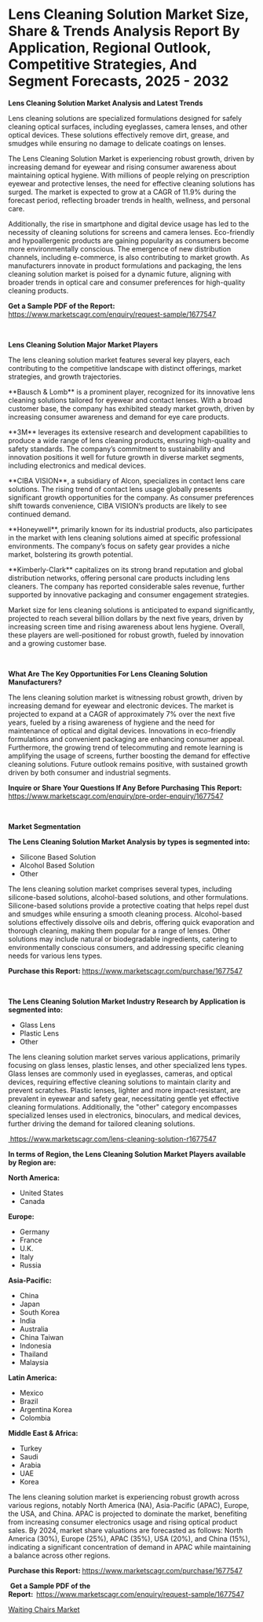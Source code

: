<p><h1>Lens Cleaning Solution Market Size, Share & Trends Analysis Report By Application, Regional Outlook, Competitive Strategies, And Segment Forecasts, 2025 - 2032</h1></p><p><strong>Lens Cleaning Solution Market Analysis and Latest Trends</strong></p>
<p><p>Lens cleaning solutions are specialized formulations designed for safely cleaning optical surfaces, including eyeglasses, camera lenses, and other optical devices. These solutions effectively remove dirt, grease, and smudges while ensuring no damage to delicate coatings on lenses.</p><p>The Lens Cleaning Solution Market is experiencing robust growth, driven by increasing demand for eyewear and rising consumer awareness about maintaining optical hygiene. With millions of people relying on prescription eyewear and protective lenses, the need for effective cleaning solutions has surged. The market is expected to grow at a CAGR of 11.9% during the forecast period, reflecting broader trends in health, wellness, and personal care.</p><p>Additionally, the rise in smartphone and digital device usage has led to the necessity of cleaning solutions for screens and camera lenses. Eco-friendly and hypoallergenic products are gaining popularity as consumers become more environmentally conscious. The emergence of new distribution channels, including e-commerce, is also contributing to market growth. As manufacturers innovate in product formulations and packaging, the lens cleaning solution market is poised for a dynamic future, aligning with broader trends in optical care and consumer preferences for high-quality cleaning products.</p></p>
<p><strong>Get a Sample PDF of the Report:&nbsp;</strong> <a href="https://www.marketscagr.com/enquiry/request-sample/1677547?utm_campaign=1836&utm_medium=2&utm_source=Github&utm_content=ia&utm_term=05022025&utm_id=lens-cleaning-solution">https://www.marketscagr.com/enquiry/request-sample/1677547</a></p>
<p>&nbsp;</p>
<p><strong>Lens Cleaning Solution Major Market Players</strong></p>
<p><p>The lens cleaning solution market features several key players, each contributing to the competitive landscape with distinct offerings, market strategies, and growth trajectories.</p><p>**Bausch & Lomb** is a prominent player, recognized for its innovative lens cleaning solutions tailored for eyewear and contact lenses. With a broad customer base, the company has exhibited steady market growth, driven by increasing consumer awareness and demand for eye care products. </p><p>**3M** leverages its extensive research and development capabilities to produce a wide range of lens cleaning products, ensuring high-quality and safety standards. The company’s commitment to sustainability and innovation positions it well for future growth in diverse market segments, including electronics and medical devices.</p><p>**CIBA VISION**, a subsidiary of Alcon, specializes in contact lens care solutions. The rising trend of contact lens usage globally presents significant growth opportunities for the company. As consumer preferences shift towards convenience, CIBA VISION’s products are likely to see continued demand.</p><p>**Honeywell**, primarily known for its industrial products, also participates in the market with lens cleaning solutions aimed at specific professional environments. The company’s focus on safety gear provides a niche market, bolstering its growth potential.</p><p>**Kimberly-Clark** capitalizes on its strong brand reputation and global distribution networks, offering personal care products including lens cleaners. The company has reported considerable sales revenue, further supported by innovative packaging and consumer engagement strategies.</p><p>Market size for lens cleaning solutions is anticipated to expand significantly, projected to reach several billion dollars by the next five years, driven by increasing screen time and rising awareness about lens hygiene. Overall, these players are well-positioned for robust growth, fueled by innovation and a growing customer base.</p></p>
<p>&nbsp;</p>
<p><strong>What Are The Key Opportunities For Lens Cleaning Solution Manufacturers?</strong></p>
<p><p>The lens cleaning solution market is witnessing robust growth, driven by increasing demand for eyewear and electronic devices. The market is projected to expand at a CAGR of approximately 7% over the next five years, fueled by a rising awareness of hygiene and the need for maintenance of optical and digital devices. Innovations in eco-friendly formulations and convenient packaging are enhancing consumer appeal. Furthermore, the growing trend of telecommuting and remote learning is amplifying the usage of screens, further boosting the demand for effective cleaning solutions. Future outlook remains positive, with sustained growth driven by both consumer and industrial segments.</p></p>
<p><strong>Inquire or Share Your Questions If Any Before Purchasing This Report:</strong> <a href="https://www.marketscagr.com/enquiry/pre-order-enquiry/1677547?utm_campaign=1836&utm_medium=2&utm_source=Github&utm_content=ia&utm_term=05022025&utm_id=lens-cleaning-solution">https://www.marketscagr.com/enquiry/pre-order-enquiry/1677547</a></p>
<p>&nbsp;</p>
<p><strong>Market Segmentation</strong></p>
<p><strong>The Lens Cleaning Solution Market Analysis by types is segmented into:</strong></p>
<p><ul><li>Silicone Based Solution</li><li>Alcohol Based Solution</li><li>Other</li></ul></p>
<p><p>The lens cleaning solution market comprises several types, including silicone-based solutions, alcohol-based solutions, and other formulations. Silicone-based solutions provide a protective coating that helps repel dust and smudges while ensuring a smooth cleaning process. Alcohol-based solutions effectively dissolve oils and debris, offering quick evaporation and thorough cleaning, making them popular for a range of lenses. Other solutions may include natural or biodegradable ingredients, catering to environmentally conscious consumers, and addressing specific cleaning needs for various lens types.</p></p>
<p><strong>Purchase this Report:&nbsp;</strong><a href="https://www.marketscagr.com/purchase/1677547?utm_campaign=1836&utm_medium=2&utm_source=Github&utm_content=ia&utm_term=05022025&utm_id=lens-cleaning-solution">https://www.marketscagr.com/purchase/1677547</a></p>
<p>&nbsp;</p>
<p><strong>The Lens Cleaning Solution Market Industry Research by Application is segmented into:</strong></p>
<p><ul><li>Glass Lens</li><li>Plastic Lens</li><li>Other</li></ul></p>
<p><p>The lens cleaning solution market serves various applications, primarily focusing on glass lenses, plastic lenses, and other specialized lens types. Glass lenses are commonly used in eyeglasses, cameras, and optical devices, requiring effective cleaning solutions to maintain clarity and prevent scratches. Plastic lenses, lighter and more impact-resistant, are prevalent in eyewear and safety gear, necessitating gentle yet effective cleaning formulations. Additionally, the "other" category encompasses specialized lenses used in electronics, binoculars, and medical devices, further driving the demand for tailored cleaning solutions.</p></p>
<p><a href="https://www.marketscagr.com/lens-cleaning-solution-r1677547?utm_campaign=1836&utm_medium=2&utm_source=Github&utm_content=ia&utm_term=05022025&utm_id=lens-cleaning-solution">&nbsp;https://www.marketscagr.com/lens-cleaning-solution-r1677547</a></p>
<p><strong>In terms of Region, the Lens Cleaning Solution Market Players available by Region are:</strong></p>
<p>
    <p> <strong> North America: </strong>
        <ul>
            <li>United States</li>
            <li>Canada</li>
        </ul>
        </p> 
    <p> <strong> Europe: </strong>
        <ul>
            <li>Germany</li>
            <li>France</li>
            <li>U.K.</li>
            <li>Italy</li>
            <li>Russia</li>
        </ul>
        </p> 
    <p> <strong> Asia-Pacific: </strong>
        <ul>
            <li>China</li>
            <li>Japan</li>
            <li>South Korea</li>
            <li>India</li>
            <li>Australia</li>
            <li>China Taiwan</li>
            <li>Indonesia</li>
            <li>Thailand</li>
            <li>Malaysia</li>
        </ul>
        </p> 
    <p> <strong> Latin America: </strong>
        <ul>
            <li>Mexico</li>
            <li>Brazil</li>
            <li>Argentina Korea</li>
            <li>Colombia</li>
        </ul>
        </p> 
    <p> <strong> Middle East & Africa: </strong>
        <ul>
            <li>Turkey</li>
            <li>Saudi</li>
            <li>Arabia</li>
            <li>UAE</li>
            <li>Korea</li>
        </ul>
    </p>
    </p>
<p><p>The lens cleaning solution market is experiencing robust growth across various regions, notably North America (NA), Asia-Pacific (APAC), Europe, the USA, and China. APAC is projected to dominate the market, benefiting from increasing consumer electronics usage and rising optical product sales. By 2024, market share valuations are forecasted as follows: North America (30%), Europe (25%), APAC (35%), USA (20%), and China (15%), indicating a significant concentration of demand in APAC while maintaining a balance across other regions.</p></p>
<p><strong>Purchase this Report: </strong><a href="https://www.marketscagr.com/purchase/1677547?utm_campaign=1836&utm_medium=2&utm_source=Github&utm_content=ia&utm_term=05022025&utm_id=lens-cleaning-solution">https://www.marketscagr.com/purchase/1677547</a></p>
<p>&nbsp;<strong>Get a Sample PDF of the Report:&nbsp;&nbsp;</strong><a href="https://www.marketscagr.com/enquiry/request-sample/1677547?utm_campaign=1836&utm_medium=2&utm_source=Github&utm_content=ia&utm_term=05022025&utm_id=lens-cleaning-solution">https://www.marketscagr.com/enquiry/request-sample/1677547</a></p>
<p><strong></strong></p>
<p><p><a href="https://github.com/guneycigdem35/Market-Research-Report-List-5/blob/main/waiting-chairs-market.md?utm_campaign=1836&utm_medium=2&utm_source=Github&utm_content=ia&utm_term=05022025&utm_id=lens-cleaning-solution">Waiting Chairs Market</a></p></p>